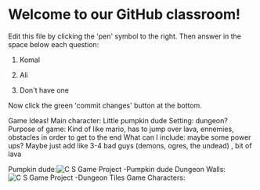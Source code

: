 # Welcome to our GitHub classroom!

Edit this file by clicking the 'pen' symbol to the right.
Then answer in the space below each question:

1. Komal

2. Ali

3. Don't have one


Now click the green 'commit changes' button at the bottom.

Game Ideas!
Main character: Little pumpkin dude
Setting: dungeon? 
Purpose of game: Kind of like mario, has to jump over lava, ennemies, obstacles in order to get to the end
What can I include: maybe some power ups? Maybe just add like 3-4 bad guys (demons, ogres, the undead) , bit of lava

Pumpkin dude:![C S Game Project -Pumpkin dude](https://user-images.githubusercontent.com/101210978/157928625-3122a4bd-741e-48bf-aa88-3d79ff441255.png)
Dungeon Walls: ![C S Game Project -Dungeon Tiles](https://user-images.githubusercontent.com/101210978/157929488-3ae0cda6-ee85-4931-a6d0-96af4610a5cc.png)
Game Characters: 
